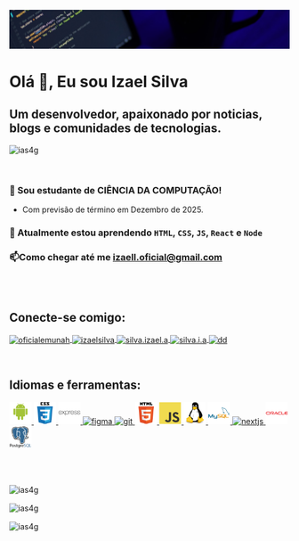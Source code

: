 ![banner](https://github.com/Ias4g/blood-donation/blob/master/img/Novo%20Projeto.jpg?raw=true)

# Olá 👋, Eu sou Izael Silva
## Um desenvolvedor, apaixonado por noticias, blogs e comunidades de tecnologias.

<p
    align="left"
>
    <img
        src="https://komarev.com/ghpvc/?username=ias4g&label=Visualizac%C3%B5es%20do%20perfil&color=0e75b6&style=flat"
        alt="ias4g"
    />
</p>

<br>

### 🔭 Sou estudante de **CIÊNCIA DA COMPUTAÇÃO!**
- Com previsão de término em Dezembro de 2025.

### 🌱 Atualmente estou aprendendo ``HTML``, ``CSS``, ``JS``, ``React`` e ``Node``
### 📫Como chegar até me <b>izaell.oficial@gmail.com</b>

<br>
<br>

## Conecte-se comigo:
<p align="left">
    <a
        href="https://twitter.com/oficialemunah"
        target="_blank"
    >
        <img
            align="center"
            src="https://raw.githubusercontent.com/rahuldkjain/github-profile-readme-generator/master/src/images/icons/Social/twitter.svg" alt="oficialemunah"
            height="30"
            width="40"
        />
    </a>
    <a
        href="https://linkedin.com/in/izaelsilva"
        target="_blank"
    >
        <img
            align="center"
            src="https://raw.githubusercontent.com/rahuldkjain/github-profile-readme-generator/master/src/images/icons/Social/linked-in-alt.svg"
            alt="izaelsilva"
            height="30"
            width="40"
        />
    </a>
    <a
        href="https://fb.com/silva.izael.a"
        target="_blank"
    >
        <img
            align="center"
            src="https://raw.githubusercontent.com/rahuldkjain/github-profile-readme-generator/master/src/images/icons/Social/facebook.svg"
            alt="silva.izael.a"
            height="30"
            width="40"
        />
    </a>
    <a
        href="https://instagram.com/silva.i.a"
        target="_blank"
    >
        <img
            align="center"
            src="https://raw.githubusercontent.com/rahuldkjain/github-profile-readme-generator/master/src/images/icons/Social/instagram.svg"
            alt="silva.i.a"
            height="30"
            width="40"
        />
    </a>
    <a
        href="https://www.youtube.com/channel/UCRFtQJA1HHrcEMyBG_qVRRw"
        target="_blank"
    >
        <img
            align="center"
            src="https://raw.githubusercontent.com/rahuldkjain/github-profile-readme-generator/master/src/images/icons/Social/youtube.svg"
            alt="dd"
            height="30"
            width="40"
        />
    </a>
</p>

<br>

## Idiomas e ferramentas:
<p align="left">
    <a href="https://developer.android.com"
        target="_blank"
        rel="noreferrer"
    >
        <img
            src="https://raw.githubusercontent.com/devicons/devicon/master/icons/android/android-original-wordmark.svg"
            alt="android"
            width="40"
            height="40"
        />
    </a>
    <a
        href="https://www.w3schools.com/css/"
        target="_blank"
        rel="noreferrer"
    >
        <img
            src="https://raw.githubusercontent.com/devicons/devicon/master/icons/css3/css3-original-wordmark.svg"
            alt="css3"
            width="40"
            height="40"
        />
    </a>
    <a
        href="https://expressjs.com"
        target="_blank"
        rel="noreferrer"
    >
        <img
            src="https://raw.githubusercontent.com/devicons/devicon/master/icons/express/express-original-wordmark.svg"
            alt="express"
            width="40"
            height="40"
        />
    </a>
    <a
        href="https://www.figma.com/"
        target="_blank"
        rel="noreferrer"
    >
        <img
            src="https://www.vectorlogo.zone/logos/figma/figma-icon.svg"
            alt="figma"
            width="40"
            height="40"
        />
    </a>
    <a
        href="https://git-scm.com/"
        target="_blank"
        rel="noreferrer"
    >
        <img
            src="https://www.vectorlogo.zone/logos/git-scm/git-scm-icon.svg"
            alt="git"
            width="40"
            height="40"
        />
    </a>
    <a
        href="https://www.w3.org/html/"
        target="_blank"
        rel="noreferrer"
    >
        <img
            src="https://raw.githubusercontent.com/devicons/devicon/master/icons/html5/html5-original-wordmark.svg"
            alt="html5"
            width="40"
            height="40"
        />
    </a>
    <a
        href="https://developer.mozilla.org/en-US/docs/Web/JavaScript"
        target="_blank"
        rel="noreferrer"
    >
        <img
            src="https://raw.githubusercontent.com/devicons/devicon/master/icons/javascript/javascript-original.svg"
            alt="javascript"
            width="40"
            height="40"
        />
    </a>
    <a
        href="https://www.linux.org/"
        target="_blank"
        rel="noreferrer"
    >
        <img
            src="https://raw.githubusercontent.com/devicons/devicon/master/icons/linux/linux-original.svg"
            alt="linux"
            width="40"
            height="40"
        />
    </a>
    <a
        href="https://www.mysql.com/"
        target="_blank"
        rel="noreferrer"
    >
        <img
            src="https://raw.githubusercontent.com/devicons/devicon/master/icons/mysql/mysql-original-wordmark.svg"
            alt="mysql"
            width="40"
            height="40"
        />
    </a>
    <a
        href="https://nextjs.org/"
        target="_blank"
        rel="noreferrer"
    >
        <img
            src="https://cdn.worldvectorlogo.com/logos/nextjs-2.svg"
            alt="nextjs"
            width="40"
            height="40"
        />
    </a>
    <a
        href="https://www.oracle.com/"
        target="_blank"
        rel="noreferrer"
    >
        <img
            src="https://raw.githubusercontent.com/devicons/devicon/master/icons/oracle/oracle-original.svg"
            alt="oracle"
            width="40"
            height="40"
        />
    </a>
    <a
        href="https://www.postgresql.org"
        target="_blank"
        rel="noreferrer"
    >
        <img
            src="https://raw.githubusercontent.com/devicons/devicon/master/icons/postgresql/postgresql-original-wordmark.svg"
            alt="postgresql"
            width="40"
            height="40"
        />
    </a>
</p>

<br>
<br>

<p>
    <img
        align="center"
        src="https://github-readme-stats.vercel.app/api/top-langs?username=ias4g&show_icons=true&theme=dark&locale=pt-br&layout=compact"
        alt="ias4g"
    />
</p>

<p>
    <img
        align="center"
        src="https://github-readme-stats.vercel.app/api?username=ias4g&show_icons=true&theme=dark&locale=pt-br"
        alt="ias4g"
    />
</p>

<p>
    <img
        align="center"
        src="https://github-readme-streak-stats.herokuapp.com/?user=ias4g&theme=dark"
        alt="ias4g"
    />
</p>
